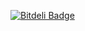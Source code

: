 [![Bitdeli Badge](https://d2weczhvl823v0.cloudfront.net/devinrhode2/markdown-hackin/trend.png)](https://bitdeli.com/free "Bitdeli Badge")

